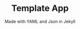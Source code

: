 ---
layout: projectDetail
projId: templateApp
title: "Template App"
subtitle: "Made with YAML and Json in Jekyll"
startDate: "2025-09-27"
endDate: ""
halted: false
featured: true
keywords: "Fun, Exciting, Madeupwords, Something else"
categoryTags:
    - Game
    - Software 
    - Research
techTags: 
    - Unity
    - C#
    - More tags...
summary: "This is the summary of the project in two sentences"
shortDescription: "This is a template with example data that shows how an example project should look. This short description could extend a paragraph or two, but not get too much into detail."
longDescription: "This is my very long description, it could go on, and on, and on,and on,and on,and on,and on,and on,and on,and on,and on,and on,and on,and on,and on,and on,and on,and on,and on,and on,and on,and on,and on,and on,and on,and on, but it wont. It can also include html tags like <strong>this one</strong>..."
images:
    - name: pic01.jpg
      alt: "Miniature"
      footnote: "This is my example miniature"
    - name: pic02.jpg
      alt: "Example image"
      footnote: "This is an example image"
---